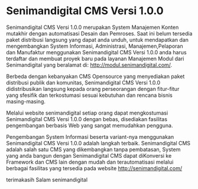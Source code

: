 Senimandigital CMS Versi 1.0.0
==============

Senimandigital CMS Versi 1.0.0 merupakan System Manajemen Konten mutakhir dengan automatisasi Desain dan Pemroses. Saat ini belum tersedia paket distribusi langsung yang dapat anda unduh, untuk mendapatkan dan mengembangkan System Informasi, Administrasi, Manajemen,Pelaporan dan Manufaktur menggunakan Senimandigital CMS Versi 1.0.0 anda harus terdaftar dan membuat proyek baru pada layanan Manajemen Modul dari Senimandigital yang beralamat di: http://modul.senimandigital.com/.

Berbeda dengan kebanyakan CMS Opensource yang menyediakan paket distribusi publik dan komunitas, Senimandigital CMS Versi 1.0.0 didistribusikan langsung kepada orang perseorangan dengan fitur-fitur yang sfesifik dan terkostumasi sesuai kebutuhan dan rencana bisnis masing-masing.

Melalui website senimandigital setiap orang dapat mengkostumasi Senimandigital CMS Versi 1.0.0 dengan bebas, disediakan fasilitas pengembangan berbasis Web yang sangat memudahkan pengguna.

Pengembangan System Informasi beserta variant-nya menggunakan Senimandigital CMS Versi 1.0.0 adalah langkah terbaik. Senimandigital CMS adalah salah satu CMS yang dikembangkan tanpa pembatasan, System yang anda bangun dengan Senimandigital CMS dapat diKonversi ke Framework dan CMS lain dengan mudah dan terautomatisasi melalui berbagai fasilitas yang tersedia pada website http://senimandigital.com/

terimakasih Salam senimandigital
